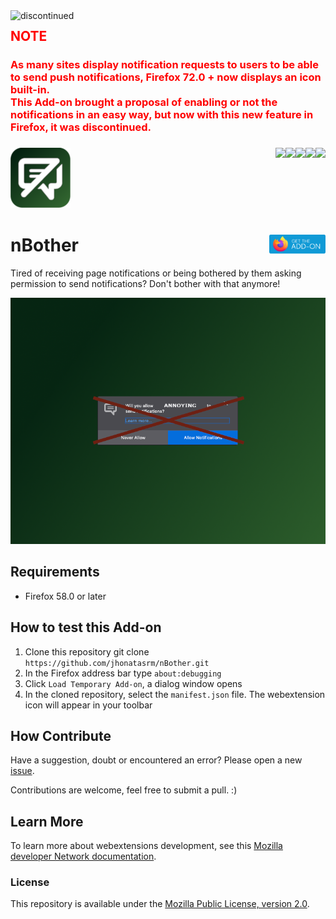 <img style="position:absolute;z-index:1001;width:150px;height:150px;" src="https://i.ibb.co/RCKf6pH/discontinued.png" alt="discontinued" border="0">


<h2 style="color:red">NOTE</h2>
<h3 style="color:red">
As many sites display notification requests to users to be able to send push notifications, Firefox 72.0 + now displays an icon built-in. <br>This Add-on brought a proposal of enabling or not the notifications in an easy way, but now with this new feature in Firefox, it was discontinued.
<h3>


[<img align="right" src="https://img.shields.io/github/issues/jhonatasrm/nBother.svg">](https://github.com/jhonatasrm/nBother/issues)
[<img align="right" src="https://img.shields.io/github/license/jhonatasrm/nBother.svg">](https://github.com/jhonatasrm/nBother/blob/master/LICENSE)
[<img align="right" src="https://img.shields.io/github/forks/jhonatasrm/nBother.svg">]()
[<img align="right" src="https://img.shields.io/github/stars/jhonatasrm/nBother.svg">]()
[<img align="right" src="https://img.shields.io/github/release/jhonatasrm/nBother.svg">](https://github.com/jhonatasrm/nBother/releases)

![nBother](src/res/icons/icon@2x.png)
# nBother [<img align="right" style="width:auto;height:32px;" src="https://raw.githubusercontent.com/jhonatasrm/jhonatasrm.github.io/master/images/addon-firefox.png">](https://addons.mozilla.org/firefox/addon/nbother/)
Tired of receiving page notifications or being bothered by them asking permission to send notifications? Don't bother with that anymore!

![nBother Screenshot](web_push_notification.png)

## Requirements
* Firefox 58.0 or later

## How to test this Add-on

1. Clone this repository git clone ```https://github.com/jhonatasrm/nBother.git```
2. In the Firefox address bar type ```about:debugging```
3. Click ```Load Temporary Add-on```, a dialog window opens
4. In the cloned repository, select the ```manifest.json``` file. The webextension icon will appear in your toolbar

## How Contribute
Have a suggestion, doubt or encountered an error? Please open a new [issue](https://github.com/jhonatasrm/nBother/issues).

Contributions are welcome, feel free to submit a pull. :)

## Learn More
To learn more about webextensions development, see this [Mozilla developer Network documentation](https://developer.mozilla.org/en-US/Add-ons/WebExtensions).

### License
This repository is available under the [Mozilla Public License, version 2.0](https://github.com/jhonatasrm/nBother/blob/master/LICENSE).
